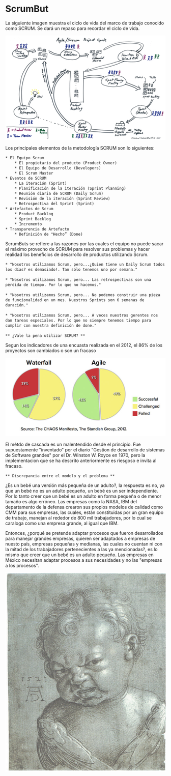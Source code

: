 # ScrumBut

La siguiente imagen muestra el ciclo de vida del marco de trabajo conocido como SCRUM.
Se dará un repaso para recordar el ciclo de vida.

![Ciclo de vida de SCRUM](images/ciclodevidascrum.jpg)

Los principales elementos de la metodología SCRUM son lo siguientes:

	* El Equipo Scrum
		* El propietario del producto (Product Owner)
		* El Equipo de Desarrollo (Developers)
		* El Scrum Master
	* Eventos de SCRUM
		* La iteración (Sprint)
		* Planificación de la iteración (Sprint Planning)
		* Reunión diaria de SCRUM (Daily Scrum)
		* Revisión de la iteración (Sprint Review)
		* Retrospectiva del Sprint (Sprint)
	* Artefactos de Scrum
		* Product Backlog
		* Sprint Backlog
		* Incremento
	* Transparencia de Artefacto
		* Definición de "Hecho” (Done)

ScrumButs se refiere a las razones por las cuales el equipo no puede sacar el máximo provecho de SCRUM para resolver sus problemas y hacer realidad los beneficios de desarrollo de productos utilizando Scrum.

 	* "Nosotros utilizamos Scrum, pero...¿Quien tiene un Daily Scrum todos los días? es demasiado!. Tan sólo tenemos uno por semana."

 	* "Nosotros utilizamos Scrum, pero... Las retrospectivas son una pérdida de tiempo. Por lo que no hacemos."

 	* "Nosotros utilizamos Scrum, pero... No podemos construir una pieza de funcionalidad en un mes. Nuestros Sprints son 6 semanas de duración."

 	* "Nosotros utilizamos Scrum, pero... A veces nuestros gerentes nos dan tareas especiales. Por lo que no siempre tenemos tiempo para cumplir con nuestra definición de done."

	** ¿Vale la pena utilizar SCRUM? **
Segun los indicadores de una encuasta realizada en el 2012, el 86% de los proyectos son cambiados o son un fracaso

![Graficas](images/grafica.png)

El métdo de cascada es un malentendido desde el principio.
Fue supuestamente "inventado" por el diario "Gestion de desarrollo de sistemas de Software grandes" por el Dr. Winston W. Royce en 1970, pero la implementacion que se ha descrito anteriormente es riesgoso e invita al fracaso.

	** Discrepancia entre el modelo y el problema **

¿Es un bebé una versión más pequeña de un adulto?, la respuesta es no, ya que un bebé no es un adulto pequeño, un bebé es un ser independiente. Por lo tanto creer que un bebé es un adulto en forma pequeña o de menor tamaño es algo erróneo.
Las empresas como la NASA, IBM del departamento de la defensa crearon sus propios modelos de calidad como CMM para sus empresas, las cuales, están constituidas por un gran equipo de trabajo, manejan al rededor de 800 mil trabajadores, por lo cual se caraloga como una empresa grande, al igual que IBM.

Entonces, ¿porqué se pretende adaptar procesos que fueron desarrollados para manejar grandes empresas, quieren ser adaptados a empresas de nuesto país, empresas pequeñas y medianas, las cuales no cuentan ni con la mitad de los trabajadores pertenecientes a las ya mencionadas?, es lo mismo que creer que un bebé es un adulto pequeño.
Las empresas en México necesitan adaptar procesos a sus necesidades y no las "empresas a los procesos".

![Adulto pequeño](images/bebe.png)
